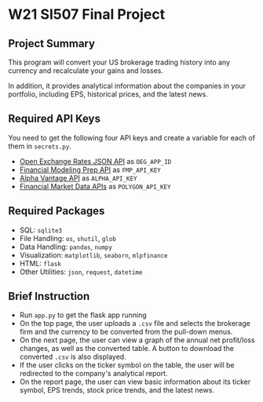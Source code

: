 # W21 SI507 Final Project

## Project Summary

This program will convert your US brokerage trading history into any currency and recalculate your gains and losses.

In addition, it provides analytical information about the companies in your portfolio, including EPS, historical prices, and the latest news.

## Required API Keys

You need to get the following four API keys and create a variable for each of them in `secrets.py`.

 - [Open Exchange Rates JSON API](https://docs.openexchangerates.org/) as `OEG_APP_ID`
 - [Financial Modeling Prep API](https://financialmodelingprep.com/developer/docs/) as `FMP_API_KEY`
 - [Alpha Vantage API](https://www.alphavantage.co/documentation/) as `ALPHA_API_KEY`
 - [Financial Market Data APIs](https://polygon.io/) as `POLYGON_API_KEY`

## Required Packages

 - SQL: `sqlite3`
 - File Handling: `os`, `shutil`, `glob`
 - Data Handling: `pandas`, `numpy`
 - Visualization: `matplotlib`, `seaborn`, `mlpfinance`
 - HTML: `flask`
 - Other Utilities: `json`, `request`, `datetime`

## Brief Instruction

 - Run `app.py` to get the flask app running
 - On the top page, the user uploads a `.csv` file and selects the brokerage firm and the currency to be converted from the pull-down menus.
 - On the next page, the user can view a graph of the annual net profit/loss changes, as well as the converted table. A button to download the converted `.csv` is also displayed.
 - If the user clicks on the ticker symbol on the table, the user will be redirected to the company's analytical report.
 - On the report page, the user can view basic information about its ticker symbol, EPS trends, stock price trends, and the latest news.
